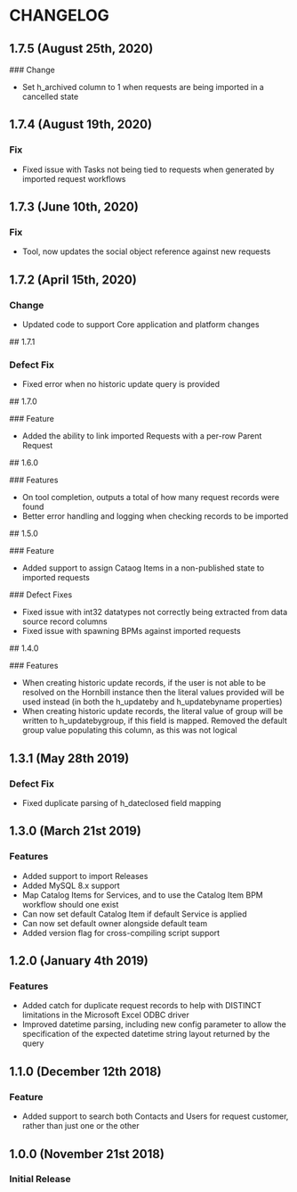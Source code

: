 # CHANGELOG

## 1.7.5 (August 25th, 2020)

### Change

- Set h_archived column to 1 when requests are being imported in a cancelled state

## 1.7.4 (August 19th, 2020)

### Fix

- Fixed issue with Tasks not being tied to requests when generated by imported request workflows 

## 1.7.3 (June 10th, 2020)

### Fix

- Tool, now updates the social object reference against new requests

## 1.7.2 (April 15th, 2020)

### Change

- Updated code to support Core application and platform changes

## 1.7.1

### Defect Fix

- Fixed error when no historic update query is provided

## 1.7.0

### Feature

- Added the ability to link imported Requests with a per-row Parent Request

## 1.6.0

### Features

- On tool completion, outputs a total of how many request records were found
- Better error handling and logging when checking records to be imported

## 1.5.0

### Feature

- Added support to assign Cataog Items in a non-published state to imported requests

### Defect Fixes

- Fixed issue with int32 datatypes not correctly being extracted from data source record columns
- Fixed issue with spawning BPMs against imported requests

## 1.4.0

### Features

- When creating historic update records, if the user is not able to be resolved on the Hornbill instance then the literal values provided will be used instead (in both the h_updateby and h_updatebyname properties)
- When creating historic update records, the literal value of group will be written to h_updatebygroup, if this field is mapped. Removed the default group value populating this column, as this was not logical

## 1.3.1 (May 28th 2019)

### Defect Fix

- Fixed duplicate parsing of h_dateclosed field mapping

## 1.3.0 (March 21st 2019)

### Features

- Added support to import Releases
- Added MySQL 8.x support
- Map Catalog Items for Services, and to use the Catalog Item BPM workflow should one exist
- Can now set default Catalog Item if default Service is applied
- Can now set default owner alongside default team
- Added version flag for cross-compiling script support

## 1.2.0 (January 4th 2019)

### Features

- Added catch for duplicate request records to help with DISTINCT limitations in the Microsoft Excel ODBC driver
- Improved datetime parsing, including new config parameter to allow the specification of the expected datetime string layout returned by the query

## 1.1.0 (December 12th 2018)

### Feature

- Added support to search both Contacts and Users for request customer, rather than just one or the other

## 1.0.0 (November 21st 2018)

### Initial Release
